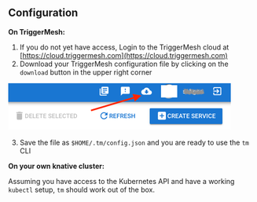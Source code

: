 ## Configuration

**On TriggerMesh:**

1. If you do not yet have access, Login to the TriggerMesh cloud at [https://cloud.triggermesh.com](https://cloud.triggermesh.com)
2. Download your TriggerMesh configuration file by clicking on the `download` button in the upper right corner

![](../images/header.png)

3. Save the file as `$HOME/.tm/config.json` and you are ready to use the `tm` CLI

**On your own knative cluster:**

Assuming you have access to the Kubernetes API and have a working `kubectl` setup, `tm` should work out of the box.


